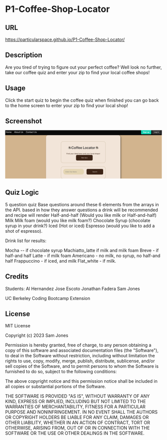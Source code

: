 # P1-Coffee-Shop-Locator

## URL

https://particularspace.github.io/P1-Coffee-Shop-Locator/

## Description

Are you tired of trying to figure out your perfect coffee? Well look no further, take our coffee quiz and enter your zip to find your local coffee shops!

## Usage

Click the start quiz to begin the coffee quiz when finished you can go back to the home screen to enter your zip to find your local shop!    

## Screenshot
![A picture of the webpage](/assets/images/Screenshot%202023-03-24%20at%208.10.47%20PM.png "Coffee Locator")

## Quiz Logic
5 question quiz
Base questions around these 6 elements from the arrays in the API. based in how they answer questions a drink will be recommended and recipe will render 
Half-and-half (Would you like milk or Half-and-half)
Milk
Milk foam (would you like milk foam?)
Chocolate Syrup (chocolate syrup in your drink?)
Iced (Hot or iced)
Espresso (would you like to add a shot of espresso).

Drink list for results:

Mocha -- if chocolate syrup
Machiatto_latte if milk and milk foam
Breve - if half-and half
Latte - if milk foam
Americano - no milk, no syrup, no half-and half
Frappuccino - if iced, and milk
Flat_white - if milk.

## Credits
Students:
Al Hernandez
Jose Escoto
Jonathan Fadera
Sam Jones

UC Berkeley Coding Bootcamp Extension

## License

MIT License

Copyright (c) 2023 Sam Jones

Permission is hereby granted, free of charge, to any person obtaining a copy of this software and associated documentation files (the "Software"), to deal in the Software without restriction, including without limitation the rights to use, copy, modify, merge, publish, distribute, sublicense, and/or sell copies of the Software, and to permit persons to whom the Software is furnished to do so, subject to the following conditions:

The above copyright notice and this permission notice shall be included in all copies or substantial portions of the Software.

THE SOFTWARE IS PROVIDED "AS IS", WITHOUT WARRANTY OF ANY KIND, EXPRESS OR IMPLIED, INCLUDING BUT NOT LIMITED TO THE WARRANTIES OF MERCHANTABILITY, FITNESS FOR A PARTICULAR PURPOSE AND NONINFRINGEMENT. IN NO EVENT SHALL THE AUTHORS OR COPYRIGHT HOLDERS BE LIABLE FOR ANY CLAIM, DAMAGES OR OTHER LIABILITY, WHETHER IN AN ACTION OF CONTRACT, TORT OR OTHERWISE, ARISING FROM, OUT OF OR IN CONNECTION WITH THE SOFTWARE OR THE USE OR OTHER DEALINGS IN THE SOFTWARE.
